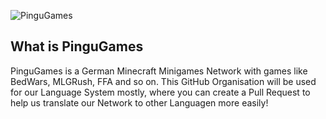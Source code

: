 ![PinguGames](https://cdn.discordapp.com/attachments/986025110832037888/1113236738752643163/21A598F3-7E3C-4BDC-9CA6-988B2FE617E2.png)
## What is PinguGames

PinguGames is a German Minecraft Minigames Network with games like BedWars, MLGRush, FFA and so on. This GitHub Organisation will be used for our Language System mostly, where you can create a Pull Request to help us translate our Network to other Languagen more easily!
